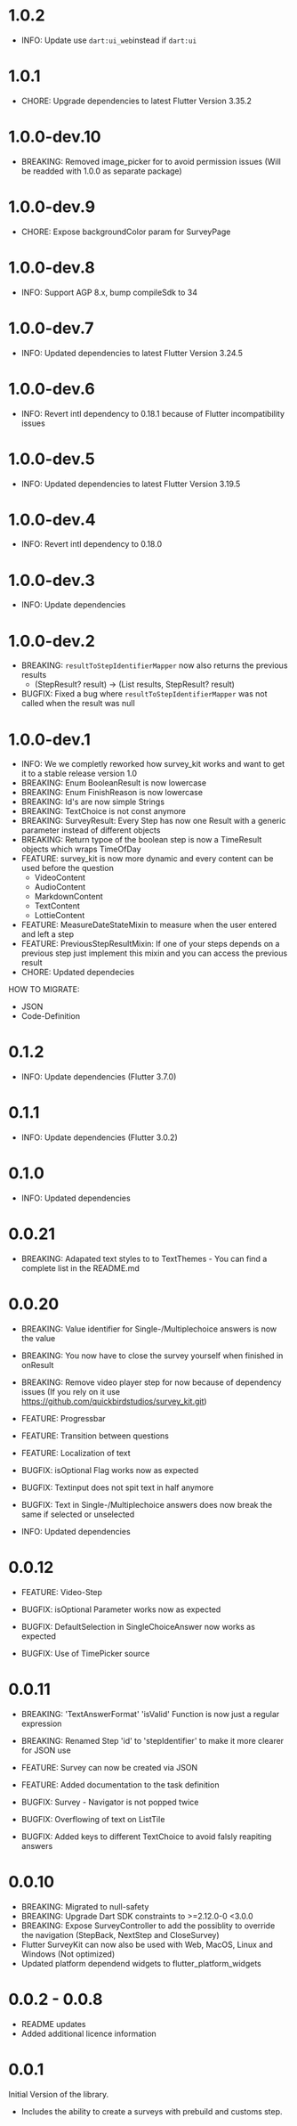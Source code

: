 # 1.0.2

- INFO: Update use `dart:ui_web`instead if `dart:ui`

# 1.0.1

- CHORE: Upgrade dependencies to latest Flutter Version 3.35.2

# 1.0.0-dev.10

- BREAKING: Removed image_picker for to avoid permission issues (Will be readded with 1.0.0 as separate package)

# 1.0.0-dev.9

- CHORE: Expose backgroundColor param for SurveyPage

# 1.0.0-dev.8

- INFO: Support AGP 8.x, bump compileSdk to 34

# 1.0.0-dev.7

- INFO: Updated dependencies to latest Flutter Version 3.24.5

# 1.0.0-dev.6

- INFO: Revert intl dependency to 0.18.1 because of Flutter incompatibility issues

# 1.0.0-dev.5

- INFO: Updated dependencies to latest Flutter Version 3.19.5

# 1.0.0-dev.4

- INFO: Revert intl dependency to 0.18.0

# 1.0.0-dev.3

- INFO: Update dependencies

# 1.0.0-dev.2

- BREAKING: `resultToStepIdentifierMapper` now also returns the previous results
  - (StepResult? result) -> (List<StepResult> results, StepResult? result)
- BUGFIX: Fixed a bug where `resultToStepIdentifierMapper` was not called when the result was null

# 1.0.0-dev.1

- INFO: We we completly reworked how survey_kit works and want to get it to a stable release version 1.0
- BREAKING: Enum BooleanResult is now lowercase
- BREAKING: Enum FinishReason is now lowercase
- BREAKING: Id's are now simple Strings
- BREAKING: TextChoice is not const anymore
- BREAKING: SurveyResult: Every Step has now one Result with a generic parameter instead of different objects
- BREAKING: Return typoe of the boolean step is now a TimeResult objects which wraps TimeOfDay
- FEATURE: survey_kit is now more dynamic and every content can be used before the question
  - VideoContent
  - AudioContent
  - MarkdownContent
  - TextContent
  - LottieContent
- FEATURE: MeasureDateStateMixin to measure when the user entered and left a step
- FEATURE: PreviousStepResultMixin: If one of your steps depends on a previous step just implement this mixin and you can access the previous result
- CHORE: Updated dependecies

HOW TO MIGRATE:

- JSON
- Code-Definition

# 0.1.2

- INFO: Update dependencies (Flutter 3.7.0)

# 0.1.1

- INFO: Update dependencies (Flutter 3.0.2)

# 0.1.0

- INFO: Updated dependencies

# 0.0.21

- BREAKING: Adapated text styles to to TextThemes - You can find a complete list in the README.md

# 0.0.20

- BREAKING: Value identifier for Single-/Multiplechoice answers is now the value
- BREAKING: You now have to close the survey yourself when finished in onResult
- BREAKING: Remove video player step for now because of dependency issues (If you rely on it use https://github.com/quickbirdstudios/survey_kit.git)

- FEATURE: Progressbar
- FEATURE: Transition between questions
- FEATURE: Localization of text

- BUGFIX: isOptional Flag works now as expected
- BUGFIX: Textinput does not spit text in half anymore
- BUGFIX: Text in Single-/Multiplechoice answers does now break the same if selected or unselected

- INFO: Updated dependencies

# 0.0.12

- FEATURE: Video-Step

- BUGFIX: isOptional Parameter works now as expected
- BUGFIX: DefaultSelection in SingleChoiceAnswer now works as expected
- BUGFIX: Use of TimePicker source

# 0.0.11

- BREAKING: 'TextAnswerFormat' 'isValid' Function is now just a regular expression
- BREAKING: Renamed Step 'id' to 'stepIdentifier' to make it more clearer for JSON use

- FEATURE: Survey can now be created via JSON
- FEATURE: Added documentation to the task definition

- BUGFIX: Survey - Navigator is not popped twice
- BUGFIX: Overflowing of text on ListTile
- BUGFIX: Added keys to different TextChoice to avoid falsly reapiting answers

# 0.0.10

- BREAKING: Migrated to null-safety
- BREAKING: Upgrade Dart SDK constraints to >=2.12.0-0 <3.0.0
- BREAKING: Expose SurveyController to add the possiblity to override the navigation (StepBack, NextStep and CloseSurvey)
- Flutter SurveyKit can now also be used with Web, MacOS, Linux and Windows (Not optimized)
- Updated platform dependend widgets to flutter_platform_widgets

# 0.0.2 - 0.0.8

- README updates
- Added additional licence information

# 0.0.1

Initial Version of the library.

- Includes the ability to create a surveys with prebuild and customs step.
